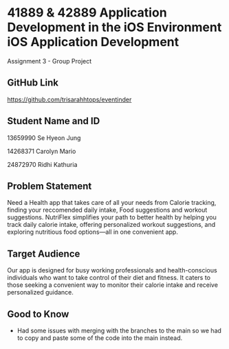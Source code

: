 # 41889 & 42889 Application Development in the iOS Environment iOS Application Development #

Assignment 3 - Group Project

## GitHub Link ##

https://github.com/trisarahhtops/eventinder

## Student Name and ID ##
13659990 Se Hyeon Jung

14268371 Carolyn Mario

24872970 Ridhi Kathuria

## Problem Statement ##
Need a Health app that takes care of all your needs from Calorie tracking, finding your reccomended daily intake, Food suggestions and workout suggestions. NutriFlex simplifies your path to better health by helping you track daily calorie intake, offering personalized workout suggestions, and exploring nutritious food options—all in one convenient app.

## Target Audience ##

Our app is designed for busy working professionals and health-conscious individuals who want to take control of their diet and fitness. It caters to those seeking a convenient way to monitor their calorie intake and receive personalized guidance.

## Good to Know ##
- Had some issues with merging with the branches to the main so we had to copy and paste some of the code into the main instead.

